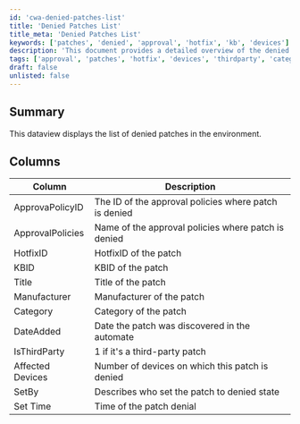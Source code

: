 ```yaml
---
id: 'cwa-denied-patches-list'
title: 'Denied Patches List'
title_meta: 'Denied Patches List'
keywords: ['patches', 'denied', 'approval', 'hotfix', 'kb', 'devices']
description: 'This document provides a detailed overview of the denied patches within the environment, including relevant approval policies, hotfix IDs, and affected devices.'
tags: ['approval', 'patches', 'hotfix', 'devices', 'thirdparty', 'category']
draft: false
unlisted: false
---
```

## Summary

This dataview displays the list of denied patches in the environment.

## Columns

| Column            | Description                                                        |
|-------------------|--------------------------------------------------------------------|
| ApprovaPolicyID   | The ID of the approval policies where patch is denied              |
| ApprovalPolicies   | Name of the approval policies where patch is denied                |
| HotfixID          | HotfixID of the patch                                             |
| KBID              | KBID of the patch                                                |
| Title             | Title of the patch                                               |
| Manufacturer      | Manufacturer of the patch                                        |
| Category          | Category of the patch                                            |
| DateAdded         | Date the patch was discovered in the automate                    |
| IsThirdParty      | 1 if it's a third-party patch                                    |
| Affected Devices   | Number of devices on which this patch is denied                  |
| SetBy             | Describes who set the patch to denied state                      |
| Set Time          | Time of the patch denial                                         |


